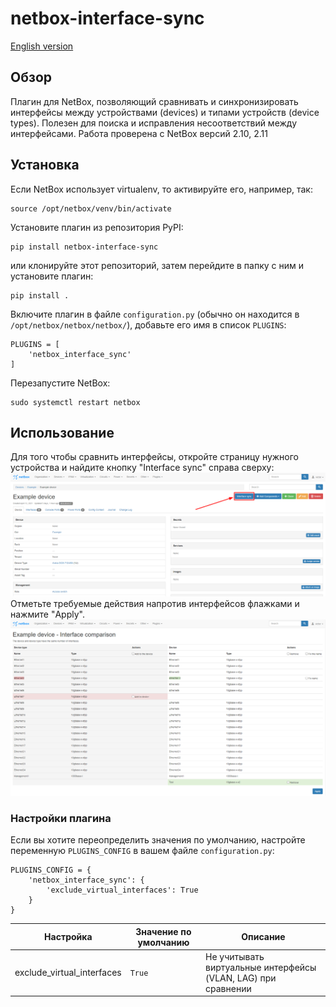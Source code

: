 # netbox-interface-sync
[English version](./README.md)
## Обзор
Плагин для NetBox, позволяющий сравнивать и синхронизировать интерфейсы между устройствами (devices) и типами устройств (device types). Полезен для поиска и исправления несоответствий между интерфейсами. Работа проверена с NetBox версий 2.10, 2.11
## Установка
Если NetBox использует virtualenv, то активируйте его, например, так:
```
source /opt/netbox/venv/bin/activate
```
Установите плагин из репозитория PyPI:
```
pip install netbox-interface-sync
```
или клонируйте этот репозиторий, затем перейдите в папку с ним и установите плагин:
```
pip install .
```
Включите плагин в файле `configuration.py` (обычно он находится в `/opt/netbox/netbox/netbox/`), добавьте его имя в список `PLUGINS`:
```
PLUGINS = [
    'netbox_interface_sync'
]
```
Перезапустите NetBox:
```
sudo systemctl restart netbox
```
## Использование
Для того чтобы сравнить интерфейсы, откройте страницу нужного устройства и найдите кнопку "Interface sync" справа сверху:
![Device page](docs/images/1_device_page.png)
Отметьте требуемые действия напротив интерфейсов флажками и нажмите "Apply".
![Interface comparison](docs/images/2_interface_comparison.png)
### Настройки плагина
Если вы хотите переопределить значения по умолчанию, настройте переменную `PLUGINS_CONFIG` в вашем файле `configuration.py`:
```
PLUGINS_CONFIG = {
    'netbox_interface_sync': {
        'exclude_virtual_interfaces': True
    }
}
```
| Настройка | Значение по умолчанию | Описание |
| --- | --- | --- |
| exclude_virtual_interfaces | `True` | Не учитывать виртуальные интерфейсы (VLAN, LAG) при сравнении
